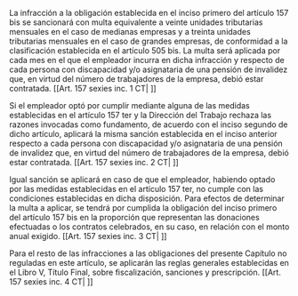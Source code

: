 La infracción a la obligación establecida en el inciso primero del artículo 157 bis se sancionará con multa equivalente a veinte unidades tributarias mensuales en el caso de medianas empresas y a treinta unidades tributarias mensuales en el caso de grandes empresas, de conformidad a la clasificación establecida en el artículo 505 bis. La multa será aplicada por cada mes en el que el empleador incurra en dicha infracción y respecto de cada persona con discapacidad y/o asignataria de una pensión de invalidez que, en virtud del número de trabajadores de la empresa, debió estar contratada. [[Art. 157 sexies inc. 1 CT| ]]

Si el empleador optó por cumplir mediante alguna de las medidas establecidas en el artículo 157 ter y la Dirección del Trabajo rechaza las razones invocadas como fundamento, de acuerdo con el inciso segundo de dicho artículo, aplicará la misma sanción establecida en el inciso anterior respecto a cada persona con discapacidad y/o asignataria de una pensión de invalidez que, en virtud del número de trabajadores de la empresa, debió estar contratada. [[Art. 157 sexies inc. 2 CT| ]]

Igual sanción se aplicará en caso de que el empleador, habiendo optado por las medidas establecidas en el artículo 157 ter, no cumple con las condiciones establecidas en dicha disposición. Para efectos de determinar la multa a aplicar, se tendrá por cumplida la obligación del inciso primero del artículo 157 bis en la proporción que representan las donaciones efectuadas o los contratos celebrados, en su caso, en relación con el monto anual exigido. [[Art. 157 sexies inc. 3 CT| ]]

Para el resto de las infracciones a las obligaciones del presente Capítulo no reguladas en este artículo, se aplicarán las reglas generales establecidas en el Libro V, Título Final, sobre fiscalización, sanciones y prescripción. [[Art. 157 sexies inc. 4 CT| ]]